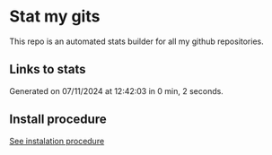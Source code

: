 # Stat my gits

This repo is an automated stats builder for all my github repositories.

## Links to stats


Generated on 07/11/2024 at 12:42:03 in 0 min, 2 seconds.

## Install procedure

[See instalation procedure](./src/install.md)
